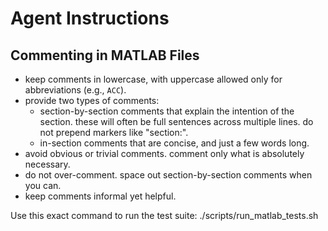 # Agent Instructions

## Commenting in MATLAB Files
- keep comments in lowercase, with uppercase allowed only for abbreviations (e.g., `ACC`).
- provide two types of comments:
  - section-by-section comments that explain the intention of the section. these will often be full sentences across multiple lines. do not prepend markers like "section:".
  - in-section comments that are concise, and just a few words long.
- avoid obvious or trivial comments. comment only what is absolutely necessary.
- do not over-comment. space out section-by-section comments when you can.
- keep comments informal yet helpful.

Use this exact command to run the test suite:
./scripts/run_matlab_tests.sh
